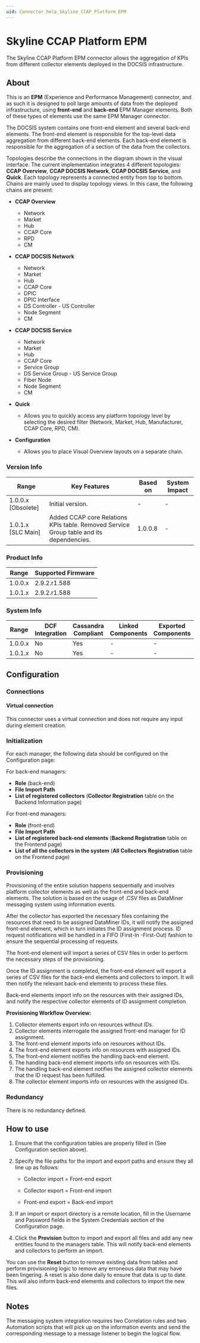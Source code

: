 ```yaml
---
uid: Connector_help_Skyline_CCAP_Platform_EPM
---
```


# Skyline CCAP Platform EPM

The Skyline CCAP Platform EPM connector allows the aggregation of KPIs from different collector elements deployed in the DOCSIS infrastructure.

## About

This is an **EPM** (Experience and Performance Management) connector, and as such it is designed to poll large amounts of data from the deployed infrastructure, using **front-end** and **back-end** EPM Manager elements. Both of these types of elements use the same EPM Manager connector.

The DOCSIS system contains one front-end element and several back-end elements. The front-end element is responsible for the top-level data aggregation from different back-end elements. Each back-end element is responsible for the aggregation of a section of the data from the collectors.

Topologies describe the connections in the diagram shown in the visual interface. The current implementation integrates 4 different topologies: **CCAP Overview**, **CCAP DOCSIS Network**, **CCAP DOCSIS Service**, and **Quick**. Each topology represents a connected entity from top to bottom. Chains are mainly used to display topology views. In this case, the following chains are present:

- **CCAP Overview**

  - Network
  - Market
  - Hub
  - CCAP Core
  - RPD
  - CM

- **CCAP DOCSIS Network**

  - Network
  - Market
  - Hub
  - CCAP Core
  - DPIC
  - DPIC Interface
  - DS Controller - US Controller
  - Node Segment
  - CM

- **CCAP DOCSIS Service**

  - Network
  - Market
  - Hub
  - CCAP Core
  - Service Group
  - DS Service Group - US Service Group
  - Fiber Node
  - Node Segment
  - CM

- **Quick**

  - Allows you to quickly access any platform topology level by selecting the desired filter (Network, Market, Hub, Manufacturer, CCAP Core, RPD, CM).

- **Configuration**

  - Allows you to place Visual Overview layouts on a separate chain.

### Version Info

| **Range**            | **Key Features**                                                                        | **Based on** | **System Impact** |
|----------------------|-----------------------------------------------------------------------------------------|--------------|-------------------|
| 1.0.0.x \[Obsolete\] | Initial version.                                                                        | \-           | \-                |
| 1.0.1.x \[SLC Main\] | Added CCAP core Relations KPIs table. Removed Service Group table and its dependencies. | 1.0.0.8      | \-                |

### Product Info

| **Range** | **Supported Firmware** |
|-----------|------------------------|
| 1.0.0.x   | 2.9.2.r1.588           |
| 1.0.1.x   | 2.9.2.r1.588           |

### System Info

| **Range** | **DCF Integration** | **Cassandra Compliant** | **Linked Components** | **Exported Components** |
|-----------|---------------------|-------------------------|-----------------------|-------------------------|
| 1.0.0.x   | No                  | Yes                     | \-                    | \-                      |
| 1.0.1.x   | No                  | Yes                     | \-                    | \-                      |

## Configuration

### Connections

#### Virtual connection

This connector uses a virtual connection and does not require any input during element creation.

### Initialization

For each manager, the following data should be configured on the Configuration page:

For back-end managers:

- **Role** (back-end)
- **File Import Path**
- **List of registered collectors** (**Collector Registration** table on the Backend Information page)

For front-end managers:

- **Role** (front-end)
- **File Import Path**
- **List of registered back-end elements** (**Backend Registration** table on the Frontend page)
- **List of all the collectors in the system** (**All Collectors Registration** table on the Frontend page)

### Provisioning

Provisioning of the entire solution happens sequentially and involves platform collector elements as well as the front-end and back-end elements. The solution is based on the usage of .CSV files as DataMiner messaging system using information events.

After the collector has exported the necessary files containing the resources that need to be assigned DataMiner IDs, it will notify the assigned front-end element, which in turn initiates the ID assignment process. ID request notifications will be handled in a FIFO (First-In -First-Out) fashion to ensure the sequential processing of requests.

The front-end element will import a series of CSV files in order to perform the necessary steps of the provisioning.

Once the ID assignment is completed, the front-end element will export a series of CSV files for the back-end elements and collectors to import. It will then notify the relevant back-end elements to process these files.

Back-end elements import info on the resources with their assigned IDs, and notify the respective collector elements of ID assignment completion.

**Provisioning Workflow Overview:**

1. Collector elements export info on resources without IDs.
1. Collector elements interrogate the assigned front-end manager for ID assignment.
1. The front-end element imports info on resources without IDs.
1. The front-end element exports info on resources with assigned IDs.
1. The front-end element notifies the handling back-end element.
1. The handling back-end element imports info on resources with IDs.
1. The handling back-end element notifies the assigned collector elements that the ID request has been fulfilled.
1. The collector element imports info on resources with the assigned IDs.

### Redundancy

There is no redundancy defined.

## How to use

1. Ensure that the configuration tables are properly filled in (See Configuration section above).

1. Specify the file paths for the import and export paths and ensure they all line up as follows:

   - Collector import = Front-end export

   - Collector export = Front-end import

   - Front-end export = Back-end import

1. If an import or export directory is a remote location, fill in the Username and Password fields in the System Credentials section of the Configuration page.

1. Click the **Provision** button to import and export all files and add any new entities found to the managers table. This will notify back-end elements and collectors to perform an import.

You can use the **Reset** button to remove existing data from tables and perform provisioning logic to remove any erroneous data that may have been lingering. A reset is also done daily to ensure that data is up to date. This will also inform back-end elements and collectors to import the new files.

## Notes

The messaging system integration requires two Correlation rules and two Automation scripts that will pick up on the information events and send the corresponding message to a message listener to begin the logical flow.
